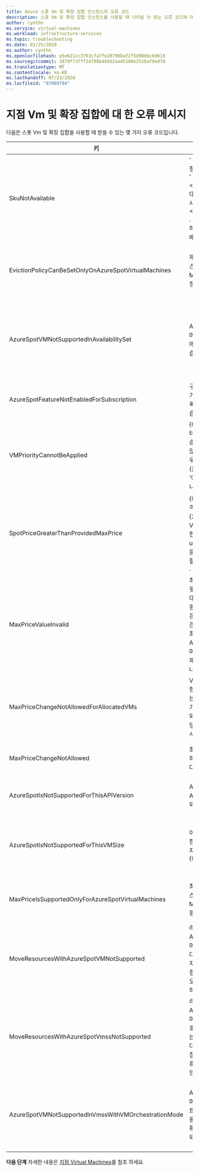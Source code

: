 ```yaml
---
title: Azure 스폿 Vm 및 확장 집합 인스턴스의 오류 코드
description: 스폿 Vm 및 확장 집합 인스턴스를 사용할 때 나타날 수 있는 오류 코드에 대해 알아봅니다.
author: cynthn
ms.service: virtual-machines
ms.workload: infrastructure-services
ms.topic: troubleshooting
ms.date: 03/25/2020
ms.author: cynthn
ms.openlocfilehash: e5e621cc3763cfa7fe28790baf2f5d9866c8d618
ms.sourcegitcommit: 3d79f737ff34708b48dd2ae45100e2516af9ed78
ms.translationtype: MT
ms.contentlocale: ko-KR
ms.lasthandoff: 07/23/2020
ms.locfileid: "87069794"
---
```

# <a name="error-messages-for-spot-vms-and-scale-sets"></a>지점 Vm 및 확장 집합에 대 한 오류 메시지

다음은 스폿 Vm 및 확장 집합을 사용할 때 받을 수 있는 몇 가지 오류 코드입니다.


| 키 | 메시지 | Description |
|-----|---------|-------------|
| SkuNotAvailable | ' ' 리소스에 대해 요청 된 계층은 현재 ' ' \<resource\> \<location\> 구독에 대 한 ' ' 위치에서 사용할 수 없습니다 \<subscriptionID\> . 다른 계층을 시도 하거나 다른 위치에 배포 하세요. | 이 위치에는 VM 또는 확장 집합 인스턴스를 만들 수 있는 Azure 스폿 용량이 부족 합니다. |
| EvictionPolicyCanBeSetOnlyOnAzureSpotVirtualMachines  |  제거 정책은 Azure 스폿 Virtual Machines에만 설정할 수 있습니다. | 이 VM은 스폿 VM이 아니므로 제거 정책을 설정할 수 없습니다. |
| AzureSpotVMNotSupportedInAvailabilitySet  |  Azure 스폿 가상 머신은 가용성 집합에서 지원 되지 않습니다. | 지점 VM을 사용 하거나 가용성 집합에서 VM을 사용 하도록 선택 해야 합니다. 둘 다 선택할 수는 없습니다. |
| AzureSpotFeatureNotEnabledForSubscription  |  구독이 Azure 스폿 기능으로 사용 하도록 설정 되지 않았습니다. | 지점 Vm을 지 원하는 구독을 사용 합니다. |
| VMPriorityCannotBeApplied  |  {0} {1} 가상 컴퓨터를 만들 때 우선 순위를 지정 하지 않았으므로 지정 된 우선 순위 값 ' '을 (를) 가상 컴퓨터 ' '에 적용할 수 없습니다. | VM을 만들 때의 우선 순위를 지정 합니다. |
| SpotPriceGreaterThanProvidedMaxPrice  |  {0}제공 된 최대 가격 ' {1} usd '가 {2} Azure 스폿 VM 크기 ' '에 대 한 현재 스폿 가격 ' usd ' 보다 낮기 때문에 ' ' 작업을 수행할 수 없습니다 {3} . | 높은 최대 가격을 선택 합니다. 자세한 내용은 [Linux](https://azure.microsoft.com/pricing/details/virtual-machines/linux/) 또는 [Windows](https://azure.microsoft.com/pricing/details/virtual-machines/windows/)에 대 한 가격 정보를 참조 하세요.|
| MaxPriceValueInvalid  |  최대 가격 값이 잘못 되었습니다. 최대 가격에 대해 지원 되는 유일한 값은-1 또는 0 보다 큰 10 진수입니다. 최대 가격 값-1은 Azure 스폿 가상 머신이 가격 이유로 제거 되지 않음을 나타냅니다. | 유효한 최대 가격을 입력 하세요. 자세한 내용은 [Linux](https://azure.microsoft.com/pricing/details/virtual-machines/linux/) 또는 [Windows](https://azure.microsoft.com/pricing/details/virtual-machines/windows/)에 대 한 가격 책정을 참조 하세요. |
| MaxPriceChangeNotAllowedForAllocatedVMs | VM ' {0} '이 (가) 현재 할당 되어 있는 경우에는 최대 가격 변경이 허용 되지 않습니다. 할당을 취소 하 고 다시 시도 하세요. | 최대 가격을 변경할 수 있도록 VM을 할당 취소 합니다. |
| MaxPriceChangeNotAllowed | 최대 가격 변경이 허용 되지 않습니다. | 이 VM에 대 한 최대 가격은 변경할 수 없습니다. |
| AzureSpotIsNotSupportedForThisAPIVersion  |  Azure 스팟은이 API 버전에서 지원 되지 않습니다. | API 버전은 2019-03-01 이어야 합니다. |
| AzureSpotIsNotSupportedForThisVMSize  |  이 VM 크기에 대 한 Azure 스팟은 지원 되지 않습니다 {0} . | 다른 VM 크기를 선택 합니다. 자세한 내용은 [지점 Virtual Machines](./linux/spot-vms.md)를 참조 하세요. |
| MaxPriceIsSupportedOnlyForAzureSpotVirtualMachines  |  최대 가격은 Azure 스폿 Virtual Machines에만 지원 됩니다. | 자세한 내용은 [지점 Virtual Machines](./linux/spot-vms.md)를 참조 하세요. |
| MoveResourcesWithAzureSpotVMNotSupported  |  리소스 이동 요청은 Azure 스폿 가상 머신을 포함 합니다. 현재는 지원되지 않습니다. 가상 컴퓨터 Id에 대 한 오류 정보를 확인 하세요. | 지점 Vm을 이동할 수 없습니다. |
| MoveResourcesWithAzureSpotVmssNotSupported  |  리소스 이동 요청은 Azure 스폿 가상 머신 확장 집합을 포함 합니다. 현재는 지원되지 않습니다. 가상 머신 확장 집합 Id에 대 한 오류 세부 정보를 확인 하세요. | 별색 확장 집합 인스턴스를 이동할 수 없습니다. |
| AzureSpotVMNotSupportedInVmssWithVMOrchestrationMode | Azure 스폿 가상 머신은 VM 오케스트레이션 모드를 사용 하는 가상 머신 확장 집합에서 지원 되지 않습니다. | 스폿 인스턴스를 사용 하려면 오케스트레이션 모드를 가상 머신 확장 집합으로 설정 합니다. |


**다음 단계** 자세한 내용은 [지점 Virtual Machines](./linux/spot-vms.md)를 참조 하세요.